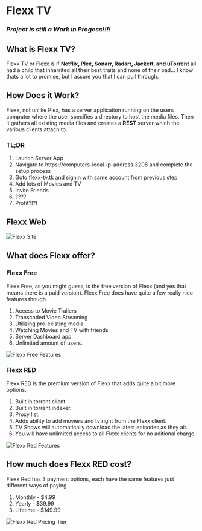 # Flexx TV
### ***Project is still a Work in Progess!!!!***
## What is Flexx TV?
Flexx TV or Flexx is if **Netflix, Plex, Sonarr, Radarr, Jackett, and uTorrent** all had a child that inharrited all their best traits and none of their bad...
I know thats a lot to promise, but I assure you that I can pull through.

## How Does it Work?
Flexx, not unlike Plex, has a server application running on the users computer where the user specifies a directory to host the media files.  Then it gathers all existing media files and creates a **REST** server which the various clients attach to.
### TL;DR
1. Launch Server App
2. Navigate to https://computers-local-ip-address:3208 and complete the setup process
3. Goto flexx-tv.tk and signin with same account from previous step
4. Add lots of Movies and TV
5. Invite Friends
6. ????
7. Profit?!?!
## Flexx Web
![Flexx Site](https://i.imgur.com/bHIoAnQ.png)
## What does Flexx offer?
### Flexx Free
Flexx Free, as you might guess, is the free version of Flexx (and yes that means there is a paid version).  Flexx Free does have quite a few really nice features though
1. Access to Movie Trailers
2. Transcoded Video Streaming
3. Utilizing pre-existing media
4. Watching Movies and TV with friends
5. Server Dashboard app
6. Unlimited amount of users.  

![Flexx Free Features](https://i.imgur.com/mOirS1S.png)
### Flexx RED
Flexx RED is the premium version of Flexx that adds quite a bit more options.
1. Built in torrent client.
2. Built in torrent indexer.
3. Proxy list.
4. Adds ability to add moviers and tv right from the Flexx client.
5. TV Shows will automatically download the latest episodes as they air.
6. You will have unlimited access to all Flexx clients for no aditional charge.   


![Flexx Red Features](https://i.imgur.com/X8ShbAU.png)
## How much does Flexx RED cost?
Flexx Red has 3 payment options, each have the same features just different ways of paying
1. Monthly - $4.99
2. Yearly - $39.99
3. Lifetime - $149.99   


![Flexx Red Pricing Tier](https://i.imgur.com/s3sdZPR.png)
